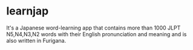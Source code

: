 # learnjap
It's a Japanese word-learning app that contains more than 1000 JLPT N5,N4,N3,N2 words with their English pronunciation and meaning and is also written in Furigana.
